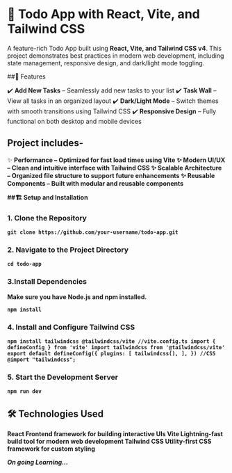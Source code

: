 # 📝 Todo App with React, Vite, and Tailwind CSS

A feature-rich Todo App built using <b>React, Vite, and Tailwind CSS v4</b>. This project demonstrates best practices in modern web development, including state management, responsive design, and dark/light mode toggling.

##🚀 Features

✔️ <b>Add New Tasks</b> – Seamlessly add new tasks to your list
✔️ <b>Task Wall</b> – View all tasks in an organized layout
✔️ <b>Dark/Light Mode</b> – Switch themes with smooth transitions using Tailwind CSS
✔️ <b>Responsive Design</b> – Fully functional on both desktop and mobile devices

## Project includes-

✨ <b>Performance<b> – Optimized for fast load times using Vite
✨ <b>Modern UI/UX<b> – Clean and intuitive interface with Tailwind CSS
✨ <b>Scalable Architecture<b> – Organized file structure to support future enhancements
✨ <b>Reusable Components<b> – Built with modular and reusable components

##🏗️ Setup and Installation
### 1. Clone the Repository
`
git clone https://github.com/your-username/todo-app.git
`

### 2. Navigate to the Project Directory

`
cd todo-app
`

### 3.Install Dependencies
<b>Make sure you have Node.js and npm installed.</b>

`
npm install
`

### 4. Install and Configure Tailwind CSS

`
npm install tailwindcss @tailwindcss/vite
//vite.config.ts
import { defineConfig } from 'vite'
import tailwindcss from '@tailwindcss/vite'
export default defineConfig({
  plugins: [
    tailwindcss(),
  ],
})
//CSS
@import "tailwindcss";
`


### 5. Start the Development Server
`
npm run dev
`

## 🛠️ Technologies Used

<b>React</b>	Frontend framework for building interactive UIs
<b>Vite</b>	Lightning-fast build tool for modern web development
<b>Tailwind CSS</b>	Utility-first CSS framework for custom styling


<i>On going Learning...</i>
